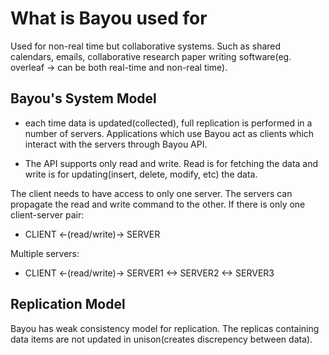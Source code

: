 # What is Bayou used for

Used for non-real time but collaborative systems. Such as shared calendars, emails, collaborative research paper writing software(eg. overleaf -> can be both real-time and non-real time).

## Bayou's System Model

- each time data is updated(collected), full replication is performed in a number of servers. Applications which use Bayou act as clients which interact with the servers through Bayou API. 

- The API supports only read and write. Read is for fetching the data and write is for updating(insert, delete, modify, etc) the data. 

The client needs to have access to only one server. The servers can propagate the read and write command to the other. If there is only one client-server pair:

- CLIENT <-(read/write)-> SERVER

Multiple servers:
- CLIENT <-(read/write)-> SERVER1 <-> SERVER2 <-> SERVER3

## Replication Model

Bayou has weak consistency model for replication. The replicas containing data items are not updated in unison(creates discrepency between data). 
